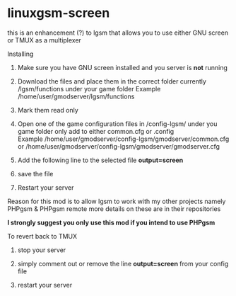 # linuxgsm-screen
this is an enhancement (?) to lgsm that allows you to use either GNU screen or TMUX as a multiplexer

Installing

1. Make sure you have GNU screen installed and you server is <b>not</b> running

2. Download the files and place them in the correct folder currently /lgsm/functions under your game folder
   Example /home/user/gmodserver/lgsm/functions

3. Mark them read only 

4. Open one of the game configuration files in /config-lgsm/<servername> under you game folder
   only add to either common.cfg or <servername>.config<br>
   Example /home/user/gmodserver/config-lgsm/gmodserver/common.cfg or /home/user/gmodserver/config-lgsm/gmodserver/gmodserver.cfg

5. Add the following line to the selected file
   <b>output=screen</b>

6. save the file

7. Restart your server

<p>Reason for this mod is to allow lgsm to work with my other projects namely PHPgsm & PHPgsm remote more details on these are in their repositories</p>

<p><b>I strongly suggest you only use this mod if you intend to use PHPgsm</b></p> 
    
<p>
 To revert back to TMUX
 
1. stop your server

2. simply comment out or remove the line <b>output=screen</b> from your config file

3. restart your server
</p>
